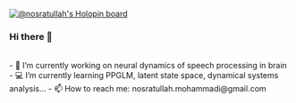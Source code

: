 <!-- ![png_02 copy](https://user-images.githubusercontent.com/13776994/121647998-4245fa00-caac-11eb-8dc0-6254ae15e4bd.png) -->

[![@nosratullah's Holopin board](https://holopin.me/nosratullah)](https://holopin.io/@nosratullah)
### Hi there 👋
</br>
- 🧠 I’m currently working on neural dynamics of speech processing in brain
- 💻 I’m currently learning PPGLM, latent state space, dynamical systems analysis...
- 📫 How to reach me: nosratullah.mohammadi@gmail.com

